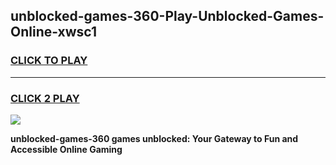 
## unblocked-games-360-Play-Unblocked-Games-Online-xwsc1
<h3>
<a href="https://premium76.site?title=unblocked-games-360&ref=25A">CLICK TO PLAY</a></h3>
<hr>

<h3>
<a href="https://premium76.site?title=unblocked-games-360&ref=25A">CLICK 2 PLAY</a>
  
</h3>

<a href="https://premium76.site?title=unblocked-games-360&ref=25A"><img src="https://clearcache.store/games.png"></a>


**unblocked-games-360 games unblocked: Your Gateway to Fun and Accessible Online Gaming**
